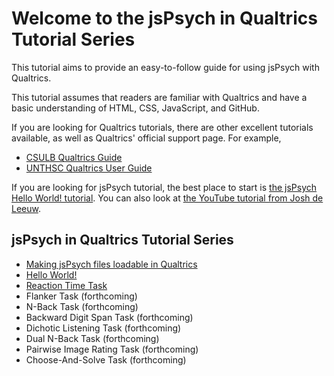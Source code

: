 # Welcome to the jsPsych in Qualtrics Tutorial Series

This tutorial aims to provide an easy-to-follow guide for using jsPsych with Qualtrics. 

This tutorial assumes that readers are familiar with Qualtrics and have a basic understanding of HTML, CSS, JavaScript, and GitHub.

If you are looking for Qualtrics tutorials, there are other excellent tutorials available, as well as Qualtrics' official support page. For example,

* [CSULB Qualtrics Guide](https://csulb.libguides.com/qualtrics/)
* [UNTHSC Qualtrics User Guide](https://www.unthsc.edu/center-for-innovative-learning/qualtrics-user-guide/)

If you are looking for jsPsych tutorial, the best place to start is [the jsPsych Hello World! tutorial](https://www.jspsych.org/tutorials/hello-world/). You can also look at [the YouTube tutorial from Josh de Leeuw](https://www.youtube.com/playlist?list=PLnfo1lBY1P2Mf_o6rV5wiqqn92Mw3UTGh).

## jsPsych in Qualtrics Tutorial Series

* [Making jsPsych files loadable in Qualtrics](github-pages.md)
* [Hello World!](hello-world.md)
* [Reaction Time Task](rt-task.md)
* Flanker Task (forthcoming)
* N-Back Task (forthcoming)
* Backward Digit Span Task (forthcoming)
* Dichotic Listening Task (forthcoming)
* Dual N-Back Task (forthcoming)
* Pairwise Image Rating Task (forthcoming)
* Choose-And-Solve Task (forthcoming)


